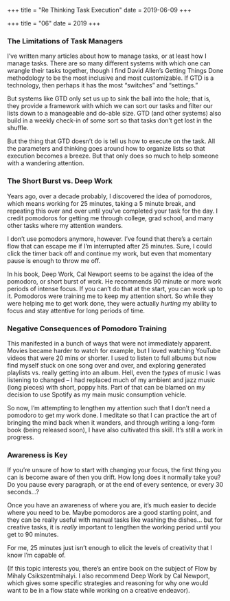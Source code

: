 +++
title = "Re Thinking Task Execution"
date = 2019-06-09
+++

+++
title = "06"
date = 2019
+++

### The Limitations of Task Managers

I’ve written many articles about how to manage tasks, or at least how I manage tasks. There are so many different systems with which one can wrangle their tasks together, though I find David Allen’s Getting Things Done methodology to be the most inclusive and most customizable. If GTD is a technology, then perhaps it has the most “switches” and “settings.”

But systems like GTD only set us up to sink the ball into the hole; that is, they provide a framework with which we can sort our tasks and filter our lists down to a manageable and do-able size. GTD (and other systems) also build in a weekly check-in of some sort so that tasks don’t get lost in the shuffle.

But the thing that GTD doesn’t do is tell us how to execute on the task. All the parameters and thinking goes around how to organize lists so that execution becomes a breeze. But that only does so much to help someone with a wandering attention.

### The Short Burst vs. Deep Work

Years ago, over a decade probably, I discovered the idea of pomodoros, which means working for 25 minutes, taking a 5 minute break, and repeating this over and over until you’ve completed your task for the day. I credit pomodoros for getting me through college, grad school, and many other tasks where my attention wanders.

I don’t use pomodors anymore, however. I’ve found that there’s a certain flow that can escape me if I’m interrupted after 25 minutes. Sure, I could click the timer back off and continue my work, but even that momentary pause is enough to throw me off.

In his book, Deep Work, Cal Newport seems to be against the idea of the pomodoro, or short burst of work. He recommends 90 minute or more work periods of intense focus. If you can’t do that at the start, you can work up to it. Pomodoros were training me to keep my attention short. So while they were helping me to get work done, they were actually _hurting_ my ability to focus and stay attentive for long periods of time. 

### Negative Consequences of Pomodoro Training

This manifested in a bunch of ways that were not immediately apparent. Movies became harder to watch for example, but I loved watching YouTube videos that were 20 mins or shorter. I used to listen to full albums but now find myself stuck on one song over and over, and exploring generated playlists vs. really getting into an album. Hell, even the _types_ of music I was listening to changed &#8211; I had replaced much of my ambient and jazz music (long pieces) with short, poppy hits. Part of that can be blamed on my decision to use Spotify as my main music consumption vehicle.

So now, I’m attempting to lengthen my attention such that I don’t need a pomodoro to get my work done. I meditate so that I can practice the art of bringing the mind back when it wanders, and through writing a long-form book (being released soon), I have also cultivated this skill. It’s still a work in progress.

### Awareness is Key

If you’re unsure of how to start with changing your focus, the first thing you can is become aware of then you drift. How long does it normally take you? Do you pause every paragraph, or at the end of every sentence, or every 30 seconds…?

Once you have an awareness of where you are, it’s much easier to decide where you need to be. Maybe pomodoros are a good starting point, and they can be really useful with manual tasks like washing the dishes… but for creative tasks, it is _really_ important to lengthen the working period until you get to 90 minutes. 

For me, 25 minutes just isn’t enough to elicit the levels of creativity that I know I’m capable of. 

(If this topic interests you, there’s an entire book on the subject of Flow by Mihaly Csikszentmihalyi. I also recommend Deep Work by Cal Newport, which gives some specific strategies and reasoning for why one would want to be in a flow state while working on a creative endeavor).